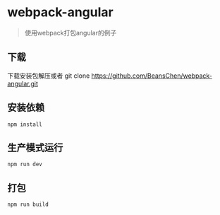 # webpack-angular
> 使用webpack打包angular的例子

## 下载

下载安装包解压或者 git clone https://github.com/BeansChen/webpack-angular.git

## 安装依赖

    npm install
    
## 生产模式运行

    npm run dev
    
## 打包

    npm run build

